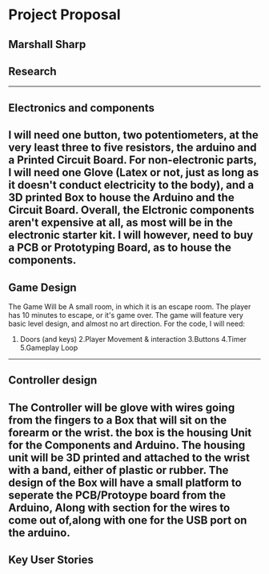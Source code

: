 # Project Proposal

Marshall Sharp
---------------
## Research

---------------
## Electronics and components

I will need one button, two potentiometers, at the very least three to five resistors, the arduino and a Printed Circuit Board.
For non-electronic parts, I will need one Glove (Latex or not, just as long as it doesn't conduct electricity to the body), and a 3D printed Box to house the Arduino and the Circuit Board.
Overall, the Elctronic components aren't expensive at all, as most will be in the electronic starter kit. I will however, need to buy a PCB or Prototyping Board, as to house the components.
---------------
## Game Design

The Game Will be A small room, in which it is an escape room. The player has 10 minutes to escape, or it's game over.
The game will feature very basic level design, and almost no art direction. For the code, I will need:

1. Doors (and keys)
2.Player Movement & interaction
3.Buttons
4.Timer
5.Gameplay Loop

---------------
## Controller design

The Controller will be glove with wires going from the fingers to a Box that will sit on the forearm or the wrist. the box is the housing Unit for the Components and Arduino.
The housing unit will be 3D printed and attached to the wrist with a band, either of plastic or rubber. The design of the Box will have a small platform to seperate the PCB/Protoype board from the Arduino, Along with section for the wires to come out of,along with one for the USB port on the arduino.
---------------
## Key User Stories